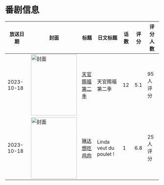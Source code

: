 # 番剧信息

|放送日期|封面|标题|日文标题|话数|评分|评分人数|
|---|---|---|---|---|---|---|
|2023-10-18|<img src="https://lain.bgm.tv/pic/cover/c/2d/83/289102_2729P.jpg" alt="封面" style="width:150px;height:200px;object-fit:cover;">|[天官赐福 第二季](https://bangumi.tv/subject/289102)|天官赐福 第二季|12|5.1|95人评分|
|2023-10-18|<img src="https://lain.bgm.tv/pic/cover/c/1e/c6/460386_DBm8U.jpg" alt="封面" style="width:150px;height:200px;object-fit:cover;">|[琳达想吃鸡肉](https://bangumi.tv/subject/460386)|Linda veut du poulet !|1|6.8|25人评分|
